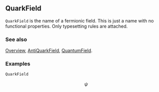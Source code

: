 ## QuarkField

`QuarkField` is the name of a fermionic field. This is just a name with no functional properties. Only typesetting rules are attached.

### See also

[Overview](Extra/FeynCalc.md), [AntiQuarkField](AntiQuarkField.md), [QuantumField](QuantumField.md).

### Examples

```mathematica
QuarkField
```

$$\psi$$
